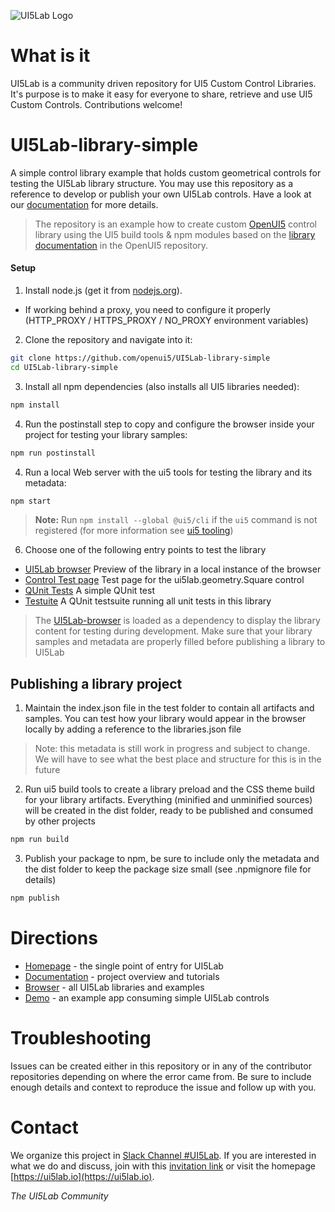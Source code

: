 ![UI5Lab Logo](https://raw.githubusercontent.com/UI5Lab/UI5Lab-central/master/docs/media/UI5LabLogoPhoenix.png)

# What is it

UI5Lab is a community driven repository for UI5 Custom Control Libraries. It's purpose is to make it easy for everyone to share, retrieve and use UI5 Custom Controls. Contributions welcome!

# UI5Lab-library-simple

A simple control library example that holds custom geometrical controls for testing the UI5Lab library structure.
You may use this repository as a reference to develop or publish your own UI5Lab controls. Have a look at our [documentation](http://ui5lab.io/docs/) for more details. 

> The repository is an example how to create custom [OpenUI5](https://github.com/SAP/openui5) control library using the UI5 build tools & npm modules based on the [library documentation](https://github.com/SAP/openui5/blob/master/docs/controllibraries.md) in the OpenUI5 repository. 

#### Setup

1. Install node.js (get it from [nodejs.org](http://nodejs.org/)).
 * If working behind a proxy, you need to configure it properly (HTTP_PROXY / HTTPS_PROXY / NO_PROXY environment variables)

2. Clone the repository and navigate into it:
```sh
git clone https://github.com/openui5/UI5Lab-library-simple
cd UI5Lab-library-simple
```

3. Install all npm dependencies (also installs all UI5 libraries needed):
```sh
npm install
```


4. Run the postinstall step to copy and configure the browser inside your project for testing your library samples:
```sh
npm run postinstall
```

4. Run a local Web server with the ui5 tools for testing the library and its metadata:
```sh
npm start
```

> **Note:** Run ```npm install --global @ui5/cli``` if the ```ui5``` command is not registered (for more information see [ui5 tooling](https://github.com/SAP/ui5-tooling]))

6. Choose one of the following entry points to test the library

* [UI5Lab  browser](http://localhost:8080/test-resources/ui5lab/browser/index.html) Preview of the library in a local instance of the browser
* [Control Test page](http://localhost:8080/test-resources/ui5lab/geometry/Square.html) Test page for the ui5lab.geometry.Square control
* [QUnit Tests](http://localhost:8080/test-resources/ui5lab/geometry/qunit/Square.qunit.html) A simple QUnit test
* [Testuite](http://localhost:8080/test-resources/ui5lab/geometry/qunit/testsuite.qunit.html) A QUnit testsuite running all unit tests in this library

> The [UI5Lab-browser](https://github.com/openui5/UI5Lab-browser) is loaded as a dependency to display the library content for testing during development. Make sure that your library samples and metadata are properly filled before publishing a library to UI5Lab

## Publishing a library project

1. Maintain the index.json file in the test folder to contain all artifacts and samples. You can test how your library would appear in the browser locally by adding a reference to the libraries.json file

>Note: this metadata is still work in progress and subject to change. We will have to see what the best place and structure for this is in the future
 
2. Run ui5 build tools to create a library preload and the CSS theme build for your library artifacts. Everything (minified and unminified sources) will be created in the dist folder, ready to be published and consumed by other projects
```sh
npm run build
```

3. Publish your package to npm, be sure to include only the metadata and the dist folder to keep the package size small (see .npmignore file for details) 
```sh
npm publish
```
# Directions

* [Homepage](https://ui5lab.io) - the single point of entry for UI5Lab
* [Documentation](https://ui5lab.io/docs) - project overview and tutorials
* [Browser](https://ui5lab.io/browser) - all UI5Lab libraries and examples
* [Demo](https://ui5lab.github.io/UI5Lab-app-simple/index.html) - an example app consuming simple UI5Lab controls

# Troubleshooting

Issues can be created either in this repository or in any of the contributor repositories depending on where the error came from.
Be sure to include enough details and context to reproduce the issue and follow up with you. 

# Contact

We organize this project in [Slack Channel #UI5Lab](https://openui5.slack.com/messages/UI5lab).
If you are interested in what we do and discuss, join with this [invitation link](https://ui5-slack-invite.cfapps.eu10.hana.ondemand.com/) or visit the homepage [https://ui5lab.io](https://ui5lab.io).

*The UI5Lab Community*
